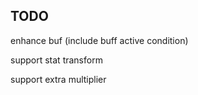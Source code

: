 
## TODO

enhance buf (include buff active condition)

support stat transform

support extra multiplier
